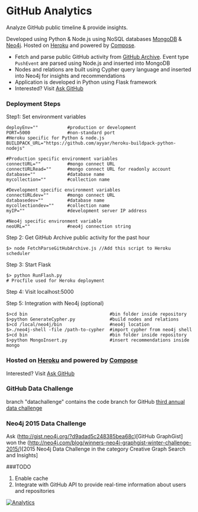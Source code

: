 GitHub Analytics
===============

Analyze GitHub public timeline &amp; provide insights.

Developed using Python &amp; Node.js using NoSQL databases [MongoDB](http://www.mongodb.org/) &amp; [Neo4j](http://neo4j.com/). Hosted on [Heroku](https://www.heroku.com/) 
and powered by [Compose](https://www.compose.io/).
* Fetch and parse public GitHub activity from [GitHub Archive](https://www.githubarchive.org/). Event type ```PushEvent``` are parsed using Node.js and inserted into MongoDB 
* Nodes and relations are built using Cypher query language and inserted into Neo4j for insights and recommendations 
* Application is developed in Python using Flask framework
* Interested? Visit [Ask GitHub](http://aksgithub.com)

### Deployment Steps
Step1: Set environment variables
````
deployEnv=""           #production or development
PORT=5000              #non-standard port
#Heroku specific for Python & node.js
BUILDPACK_URL="https://github.com/ayyar/heroku-buildpack-python-nodejs"   

#Production specific environment variables
connectURL=""          #mongo connect URL
connectURLRead=""      #mongo connect URL for readonly account
database=""            #database name
mycollection=""        #collection name

#Development specific environment variables
connectURLdev=""       #mongo connect URL
databasedev=""         #database name
mycollectiondev=""     #collection name
myIP=""                #development server IP address

#Neo4j specific environment variable
neoURL=""              #neo4j connection string
```` 

Step 2: Get GitHub Archive public activity for the past hour
````
$> node FetchParseGitHubArchive.js //Add this script to Heroku scheduler 
```` 

Step 3: Start Flask
````
$> python RunFlash.py
# Procfile used for Heroku deployment
````

Step 4: Visit localhost:5000 

Step 5: Integration with Neo4j (optional)
````
$>cd bin                               #bin folder inside repository
$>python GenerateCypher.py             #build nodes and relations
$>cd /local/neo4j/bin                  #neo4j location
$>./neo4j-shell -file /path-to-cypher  #import cypher from neo4j shell
$>cd bin                               #bin folder inside repository
$>python MongoInsert.py                #insert recommendations inside mongo
````

### Hosted on [Heroku](https://www.heroku.com/) and powered by [Compose](https://www.compose.io/)
Interested? Visit [Ask GitHub](http://askgithub.com)

### GitHub Data Challenge
branch "datachallenge" contains the code branch for GitHub <a href="https://github.com/blog/1864-third-annual-github-data-challenge">third annual data challenge</a>

### Neo4j 2015 Data Challenge
Ask (http://gist.neo4j.org/?d9adad5c248385bea68c)[GitHub GraphGist] won the (http://neo4j.com/blog/winners-neo4j-graphgist-winter-challenge-2015/)[2015 Neo4j Data Challenge in the category Creative Graph Search and Insights]


###TODO
1. Enable cache
2. Integrate with GitHub API to provide real-time information about users and repositories

[![Analytics](https://ga-beacon.appspot.com/UA-55381661-1/githubanalytics/readme)](https://github.com/igrigorik/ga-beacon)
